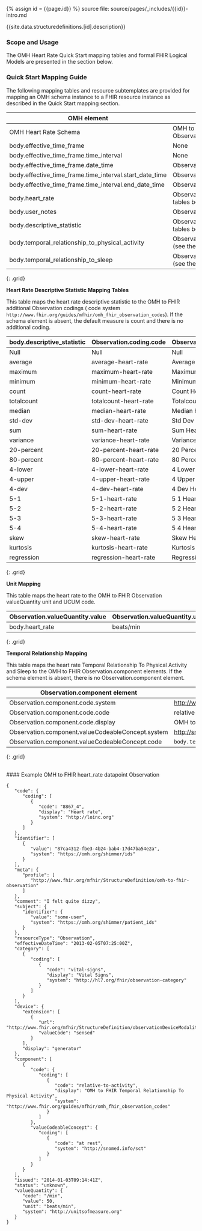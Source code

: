 {% assign id = {{page.id}} %}
source file: source/pages/\_includes/{{id}}-intro.md

{{site.data.structuredefinitions.[id].description}}

### Scope and Usage

The OMH Heart Rate Quick Start mapping tables and formal FHIR Logical Models are presented in the section below.

### Quick Start Mapping Guide 

The following mapping tables and resource subtemplates are provided for mapping an OMH schema instance to a FHIR resource instance as described in the Quick Start mapping section.

|OMH element|FHIR element|
|---|---|
|OMH Heart Rate Schema|OMH to FHIR Observation Profile with Observation.code = LOINC 8867-4 (Heart rate)|
|body.effective_time_frame|None|
|body.effective_time_frame.time_interval|None|
|body.effective_time_frame.date_time|Observation.effectiveDateTime|
|body.effective_time_frame.time_interval.start_date_time|Observation.effectivePeriod.start|
|body.effective_time_frame.time_interval.end_date_time|Observation.effectivePeriod.end|
|body.heart_rate|Observation.valueQuantity.value (see the mapping tables below)|
|body.user_notes|Observation.comment|
|body.descriptive_statistic|Observation.component.code (see the mapping tables below)|
|body.temporal_relationship_to_physical_activity|Observation.component.valueCodeableConcept.code (see the mapping tables below)|
|body.temporal_relationship_to_sleep|Observation.component.valueCodeableConcept.code (see the mapping tables below)|
{: .grid}

**Heart Rate Descriptive Statistic Mapping Tables**

This table maps the heart rate descriptive statistic to the OMH to FHIR additional Observation codings ( code system `http://www.fhir.org/guides/mfhir/omh_fhir_observation_codes`). If the schema element is absent, the default measure is count and there is no additional coding.

|body.descriptive_statistic|Observation.coding.code|Observation.coding.display|
|---|---|---|
|Null| Null| Null|
|average|average-heart-rate|Average Heart Rate|
|maximum|maximum-heart-rate|Maximum Heart Rate|
|minimum|minimum-heart-rate|Minimum Heart Rate|
|count|count-heart-rate|Count Heart Rate|
|totalcount|totalcount-heart-rate|Totalcount Heart Rate|
|median|median-heart-rate|Median Heart Rate|
|std-dev|std-dev-heart-rate|Std Dev Heart Rate|
|sum|sum-heart-rate|Sum Heart Rate|
|variance|variance-heart-rate|Variance Heart Rate|
|20-percent|20-percent-heart-rate|20 Percent Heart Rate|
|80-percent|80-percent-heart-rate|80 Percent Heart Rate|
|4-lower|4-lower-heart-rate|4 Lower Heart Rate|
|4-upper|4-upper-heart-rate|4 Upper Heart Rate|
|4-dev|4-dev-heart-rate|4 Dev Heart Rate|
|5-1|5-1-heart-rate|5 1 Heart Rate|
|5-2|5-2-heart-rate|5 2 Heart Rate|
|5-3|5-3-heart-rate|5 3 Heart Rate|
|5-4|5-4-heart-rate|5 4 Heart Rate|
|skew|skew-heart-rate|Skew Heart Rate|
|kurtosis|kurtosis-heart-rate|Kurtosis Heart Rate|
|regression|regression-heart-rate|Regression Heart Rate|
{: .grid}

**Unit Mapping**

This table maps the heart rate to the OMH to FHIR Observation valueQuantity unit and UCUM code.

|Observation.valueQuantity.value|Observation.valueQuantity.unit|Observation.valueQuantity.code|
|---|---|---|
|body.heart_rate|beats/min|/min|
{: .grid}

**Temporal Relationship Mapping**

This table maps the heart rate Temporal Relationship To Physical Activity and Sleep to the OMH to FHIR Observation.component elements. If the schema element is absent, there is no Observation.component element.

|Observation.component element|Temporal Relationship To Physical Activity|Temporal Relationship To Sleep|
|---|---|---|
|Observation.component.code.system|http://www.fhir.org/guides/mfhir/omh_fhir_observation_codes|http://www.fhir.org/guides/mfhir/omh_fhir_observation_codes|
|Observation.component.code.code|relative-to-activity|relative-to-sleep|
|Observation.component.code.display|OMH to FHIR Temporal Relationship To Physical Activity|OMH to FHIR Temporal Relationship To Sleep|
|Observation.component.valueCodeableConcept.system|http://snomed.info/sct|http://snomed.info/sct|
|Observation.component.valueCodeableConcept.code|`body.temporal_relationship_to_physical_activity`|`body.temporal_relationship_to_sleep`|
{: .grid}

<br />
#### Example OMH to FHIR heart_rate datapoint Observation

~~~
{
   "code": {
      "coding": [
         {
            "code": "8867_4",
            "display": "Heart rate",
            "system": "http://loinc.org"
         }
      ]
   },
   "identifier": [
      {
         "value": "87ca4312-fbe3-4b24-bab4-17d47ba54e2a",
         "system": "https://omh.org/shimmer/ids"
      }
   ],
   "meta": {
      "profile": [
         "http://www.fhir.org/mfhir/StructureDefinition/omh-to-fhir-observation"
      ]
   },
   "comment": "I felt quite dizzy",
   "subject": {
      "identifier": {
         "value": "some-user",
         "system": "https://omh.org/shimmer/patient_ids"
      }
   },
   "resourceType": "Observation",
   "effectiveDateTime": "2013-02-05T07:25:00Z",
   "category": [
      {
         "coding": [
            {
               "code": "vital-signs",
               "display": "Vital Signs",
               "system": "http://hl7.org/fhir/observation-category"
            }
         ]
      }
   ],
   "device": {
      "extension": [
         {
            "url": "http://www.fhir.org/mfhir/StructureDefinition/observationDeviceModality",
            "valueCode": "sensed"
         }
      ],
      "display": "generator"
   },
   "component": [
      {
         "code": {
            "coding": [
               {
                  "code": "relative-to-activity",
                  "display": "OMH to FHIR Temporal Relationship To Physical Activity",
                  "system": "http://www.fhir.org/guides/mfhir/omh_fhir_observation_codes"
               }
            ]
         },
         "valueCodeableConcept": {
            "coding": [
               {
                  "code": "at rest",
                  "system": "http://snomed.info/sct"
               }
            ]
         }
      }
   ],
   "issued": "2014-01-03T09:14:41Z",
   "status": "unknown",
   "valueQuantity": {
      "code": "/min",
      "value": 50,
      "unit": "beats/min",
      "system": "http://unitsofmeasure.org"
   }
}
~~~
